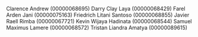 Clarence Andrew 			(00000068695)
Darry Clay Laya 			(00000068429)
Farel Arden Jani 			(00000075163)
Friedrich Litani Santoso	 	(00000068855)
Javier Raell Rimba 			(00000067721)
Kevin Wijaya Hadinata 		(00000068544)
Samuel Maximus Lamere	 	(00000068572)
Tristan Liandra Amatya 		(00000089615)
